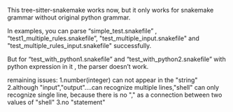 This tree-sitter-snakemake works now, but it only works for snakemake grammar without original python grammar.


In examples, you can parse “simple_test.snakefile” , “test1_multiple_rules.snakefile”, "test_multiple_input.snakefile" and "test_multiple_rules_input.snakefile" successfully.

But for “test_with_python1.snakefile” and “test_with_python2.snakefile” with python expression in it , the parser doesn’t work.


remaining issues:
1.number(integer) can not appear in the "string"
2.although "input","output"....can recognize multiple lines,"shell" can only recognize single line, because there is no "," as a connection between two values of "shell"
3.no "statement" 
